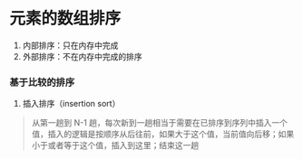 # 元素的数组排序
1. 内部排序：只在内存中完成
2. 外部排序：不在内存中完成的排序

### 基于比较的排序
1. 插入排序（insertion sort）
> 从第一趟到 N-1 趟，每次新到一趟相当于需要在已排序到序列中插入一个值，插入的逻辑是按顺序从后往前，如果大于这个值，当前值向后移；如果小于或者等于这个值，插入到这里；结束这一趟